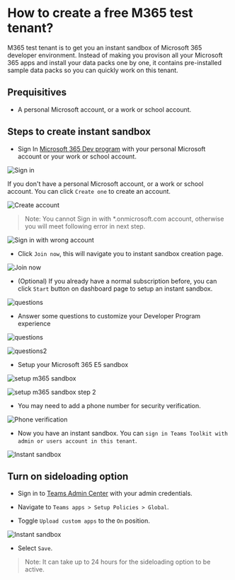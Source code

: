 # How to create a free M365 test tenant?

M365 test tenant is to get you an instant sandbox of Microsoft 365 developer environment. Instead of making you provison all your Microsoft 365 apps and install your data packs one by one, it contains pre-installed sample data packs so you can quickly work on this tenant.

## Prequisitives

- A personal Microsoft account, or a work or school account.

## Steps to create instant sandbox

- Sign In [Microsoft 365 Dev program](https://developer.microsoft.com/en-us/microsoft-365/dev-program) with your personal Microsoft account or your work or school account.

![Sign in](./m365.png)

If you don't have a personal Microsoft account, or a work or school account. You can click `Create one` to create an account.

![Create account](./createone.png)

>Note: You cannot Sign in with *.onmicrosoft.com account, otherwise you will meet following error in next step.

![Sign in with wrong account](./joinnowerror.png)

- Click `Join now`, this will navigate you to instant sandbox creation page.

![Join now](./joinnow.png)

- (Optional) If you already have a normal subscription before, you can click `Start` button on dashboard page to setup an instant sandbox.

![questions](./withnormalsubscription.png)

- Answer some questions to customize your Developer Program experience

![questions](./m365questions1.png)

![questions2](./m365questions2.png)

- Setup your Microsoft 365 E5 sandbox

![setup m365 sandbox](./setupm365.png)

![setup m365 sandbox step 2](./setupm3652.png)

- You may need to add a phone number for security verification.

![Phone verification](./phoneverification.png)

- Now you have an instant sandbox. You can `sign in Teams Toolkit with admin or users account in this tenant`.

![Instant sandbox](./m365-dev-program-instant-sandbox.png)

## Turn on sideloading option

- Sign in to [Teams Admin Center](https://admin.teams.microsoft.com) with your admin credentials.

- Navigate to `Teams apps > Setup Policies > Global`.

- Toggle `Upload custom apps` to the `On` position.

![Instant sandbox](./turn-on-sideload.png)

- Select `Save`.

>Note: It can take up to 24 hours for the sideloading option to be active.
